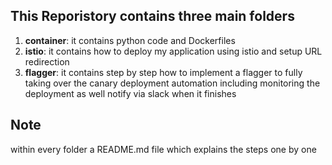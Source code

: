## This Reporistory contains three main folders 
1. **container**: it contains python code and Dockerfiles
2. **istio**: it contains how to deploy my application using istio and setup URL redirection
3. **flagger**: it contains step by step how to implement a flagger to fully taking over the canary deployment automation including monitoring the deployment as well notify via slack when it finishes 

## Note
within every folder a README.md file which explains the steps one by one
